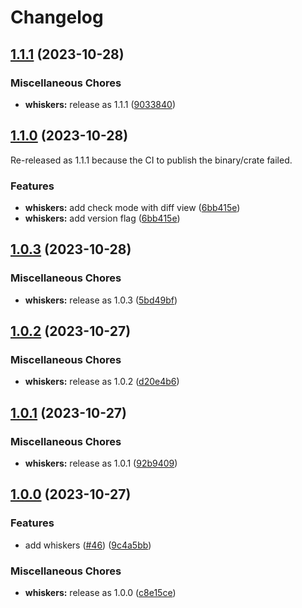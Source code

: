 # Changelog

## [1.1.1](https://github.com/catppuccin/toolbox/compare/whiskers-v1.1.0...whiskers-v1.1.1) (2023-10-28)


### Miscellaneous Chores

* **whiskers:** release as 1.1.1 ([9033840](https://github.com/catppuccin/toolbox/commit/9033840c0b9cf591b7a35e5f595e044925f1cb2b))

## [1.1.0](https://github.com/catppuccin/toolbox/compare/whiskers-v1.0.3...whiskers-v1.1.0) (2023-10-28)

Re-released as 1.1.1 because the CI to publish the binary/crate failed.

### Features

* **whiskers:** add check mode with diff view ([6bb415e](https://github.com/catppuccin/toolbox/commit/6bb415e87921f8db1266edde15737ac7bb24bd90))
* **whiskers:** add version flag ([6bb415e](https://github.com/catppuccin/toolbox/commit/6bb415e87921f8db1266edde15737ac7bb24bd90))

## [1.0.3](https://github.com/catppuccin/toolbox/compare/whiskers-v1.0.2...whiskers-v1.0.3) (2023-10-28)


### Miscellaneous Chores

* **whiskers:** release as 1.0.3 ([5bd49bf](https://github.com/catppuccin/toolbox/commit/5bd49bfd1ef6b5b3e9618e6c7f8b4550e5b564ca))

## [1.0.2](https://github.com/catppuccin/toolbox/compare/whiskers-v1.0.1...whiskers-v1.0.2) (2023-10-27)


### Miscellaneous Chores

* **whiskers:** release as 1.0.2 ([d20e4b6](https://github.com/catppuccin/toolbox/commit/d20e4b6be08d85c26ea5896767d6b10988185e22))

## [1.0.1](https://github.com/catppuccin/toolbox/compare/whiskers-v1.0.0...whiskers-v1.0.1) (2023-10-27)


### Miscellaneous Chores

* **whiskers:** release as 1.0.1 ([92b9409](https://github.com/catppuccin/toolbox/commit/92b9409b67047d0f58a4255b8bed638a112cd54d))

## [1.0.0](https://github.com/catppuccin/toolbox/compare/whiskers-v1.0.0...whiskers-v1.0.0) (2023-10-27)


### Features

* add whiskers ([#46](https://github.com/catppuccin/toolbox/issues/46)) ([9c4a5bb](https://github.com/catppuccin/toolbox/commit/9c4a5bb84563e1af57a5ab8670f550b2fbcf21e9))


### Miscellaneous Chores

* **whiskers:** release as 1.0.0 ([c8e15ce](https://github.com/catppuccin/toolbox/commit/c8e15ce96aa04a835da970de5355b60c2b7b213d))
